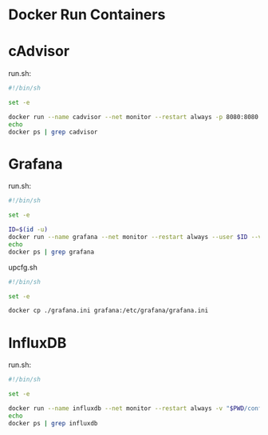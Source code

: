 Docker Run Containers
=====================

# cAdvisor

run.sh:

```bash
#!/bin/sh

set -e

docker run --name cadvisor --net monitor --restart always -p 8080:8080 --volume=/:/rootfs:ro --volume=/var/run:/var/run:rw --volume=/sys:/sys:ro --volume=/var/lib/docker/:/var/lib/docker:ro --volume=/cgroup:/cgroup:ro --privileged=true --userns=host -d google/cadvisor -storage_driver=influxdb -storage_driver_db=cadvisor -storage_driver_host=influxdb:8086
echo
docker ps | grep cadvisor
```

# Grafana

run.sh:

```bash
#!/bin/sh

set -e

ID=$(id -u)
docker run --name grafana --net monitor --restart always --user $ID --volume "$PWD/data:/var/lib/grafana" --volume "$PWD/grafana.ini:/etc/grafana/grafana.ini" -p 3000:3000 -d grafana/grafana
echo
docker ps | grep grafana
```

upcfg.sh

```bash
#!/bin/sh

set -e

docker cp ./grafana.ini grafana:/etc/grafana/grafana.ini
```

# InfluxDB

run.sh:

```bash
#!/bin/sh

set -e

docker run --name influxdb --net monitor --restart always -v "$PWD/config.toml:/config/config.toml" -v "$PWD/data:/data" -p 8083:8083 -p 8086:8086 -d tutum/influxdb
echo
docker ps | grep influxdb
```

